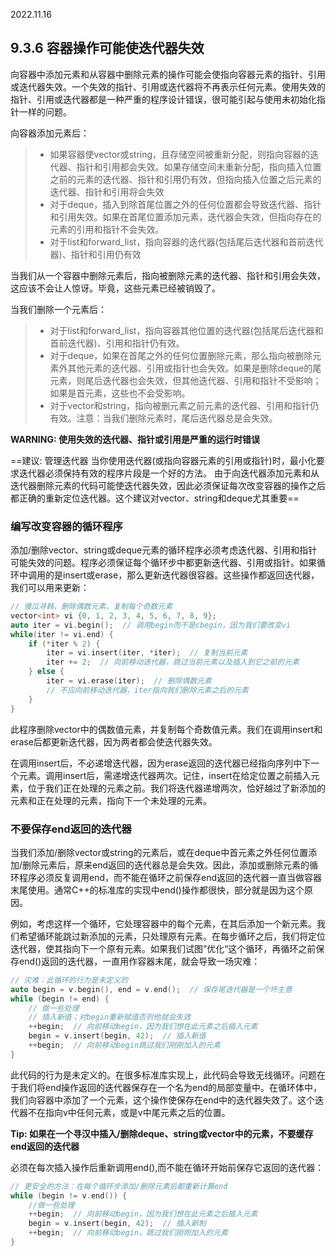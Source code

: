 2022.11.16



## 9.3.6 容器操作可能使迭代器失效
向容器中添加元素和从容器中删除元素的操作可能会使指向容器元素的指针、引用或迭代器失效。一个失效的指针、引用或迭代器将不再表示任何元素。使用失效的指针、引用或迭代器都是一种严重的程序设计错误，很可能引起与使用未初始化指针一样的问题。

向容器添加元素后：
> + 如果容器使vector或string，且存储空间被重新分配，则指向容器的迭代器、指针和引用都会失效。如果存储空间未重新分配，指向插入位置之前的元素的迭代器、指针和引用仍有效，但指向插入位置之后元素的迭代器、指针和引用将会失效
> + 对于deque，插入到除首尾位置之外的任何位置都会导致迭代器、指针和引用失效。如果在首尾位置添加元素，迭代器会失效，但指向存在的元素的引用和指针不会失效。
> + 对于list和forward_list，指向容器的迭代器(包括尾后迭代器和首前迭代器)、指针和引用仍有效

当我们从一个容器中删除元素后，指向被删除元素的迭代器、指针和引用会失效，这应该不会让人惊讶。毕竟，这些元素已经被销毁了。

当我们删除一个元素后：
> + 对于list和forward_list，指向容器其他位置的迭代器(包括尾后迭代器和首前迭代器)、引用和指针仍有效。
> + 对于deque，如果在首尾之外的任何位置删除元素，那么指向被删除元素外其他元素的迭代器、引用或指针也会失效。如果是删除deque的尾元素，则尾后迭代器也会失效，但其他迭代器、引用和指针不受影响；如果是首元素，这些也不会受影响。
> + 对于vector和string，指向被删元素之前元素的迭代器、引用和指针仍有效。注意：当我们删除元素时，尾后迭代器总是会失效。

**WARNING: 使用失效的迭代器、指针或引用是严重的运行时错误**

==建议: 管理迭代器
当你使用迭代器(或指向容器元素的引用或指针)时，最小化要求迭代器必须保持有效的程序片段是一个好的方法。
由于向迭代器添加元素和从迭代器删除元素的代码可能使迭代器失效，因此必须保证每次改变容器的操作之后都正确的重新定位迭代器。这个建议对vector、string和deque尤其重要==

### 编写改变容器的循环程序
添加/删除vector、string或deque元素的循环程序必须考虑迭代器、引用和指针可能失效的问题。程序必须保证每个循环步中都更新迭代器、引用或指针。如果循环中调用的是insert或erase，那么更新迭代器很容器。这些操作都返回迭代器，我们可以用来更新：

```c++
// 傻瓜寻韩，删除偶数元素，复制每个奇数元素
vector<int> vi {0, 1, 2, 3, 4, 5, 6, 7, 8, 9};
auto iter = vi.begin();  // 调用begin而不是cbegin，因为我们要改变vi
while(iter != vi.end) {
    if (*iter % 2) {
        iter = vi.insert(iter, *iter);  // 复制当前元素
        iter += 2;  // 向前移动迭代器，跳过当前元素以及插入到它之前的元素
    } else {
        iter = vi.erase(iter);  // 删除偶数元素
        // 不应向前移动迭代器，iter指向我们删除元素之后的元素
    }
}
```

此程序删除vector中的偶数值元素，并复制每个奇数值元素。我们在调用insert和erase后都更新迭代器，因为两者都会使迭代器失效。

在调用insert后，不必递增迭代器，因为erase返回的迭代器已经指向序列中下一个元素。调用insert后，需递增迭代器两次。记住，insert在给定位置之前插入元素，位于我们正在处理的元素之前。我们将迭代器递增两次，恰好越过了新添加的元素和正在处理的元素，指向下一个未处理的元素。

### 不要保存end返回的迭代器
当我们添加/删除vector或string的元素后，或在deque中首元素之外任何位置添加/删除元素后，原来end返回的迭代器总是会失效。因此，添加或删除元素的循环程序必须反复调用end，而不能在循环之前保存end返回的迭代器一直当做容器末尾使用。通常C++的标准库的实现中end()操作都很快，部分就是因为这个原因。

例如，考虑这样一个循环，它处理容器中的每个元素，在其后添加一个新元素。我们希望循环能跳过新添加的元素，只处理原有元素。在每步循环之后，我们将定位迭代器，使其指向下一个原有元素。如果我们试图”优化“这个循环，再循环之前保存end()返回的迭代器，一直用作容器末尾，就会导致一场灾难：

```c++
// 灾难：此循环的行为是未定义的
auto begin = v.begin(), end = v.end();  // 保存尾迭代器是一个坏主意
while (begin != end) {
    // 做一些处理
    // 插入新值；对begin重新赋值否则他就会失效
    ++begin;  // 向前移动begin，因为我们想在此元素之后插入元素
    begin = v.insert(begin, 42);  // 插入新值
    ++begin;  // 向前移动begin跳过我们刚刚加入的元素
}
```

此代码的行为是未定义的。在很多标准库实现上，此代码会导致无线循环。问题在于我们将end操作返回的迭代器保存在一个名为end的局部变量中。在循环体中，我们向容器中添加了一个元素，这个操作使保存在end中的迭代器失效了。这个迭代器不在指向v中任何元素，或是v中尾元素之后的位置。

**Tip: 如果在一个寻汉中插入/删除deque、string或vector中的元素，不要缓存end返回的迭代器**

必须在每次插入操作后重新调用end(),而不能在循环开始前保存它返回的迭代器：

```c++
// 更安全的方法：在每个循环步添加/删除元素后都重新计算end
while (begin != v.end()) {
    //做一些处理
    ++begin;  // 向前移动begin，因为我们想在此元素之后插入元素
    begin = v.insert(begin, 42);  // 插入新制
    ++begin;  // 向前移动begin，跳过我们刚刚加入的元素
}
```
